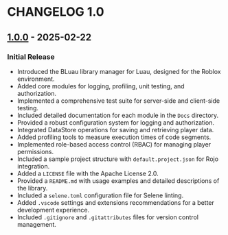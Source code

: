# CHANGELOG 1.0

## [1.0.0]() - 2025-02-22

### Initial Release

- Introduced the BLuau library manager for Luau, designed for the Roblox environment.
- Added core modules for logging, profiling, unit testing, and authorization.
- Implemented a comprehensive test suite for server-side and client-side testing.
- Included detailed documentation for each module in the `Docs` directory.
- Provided a robust configuration system for logging and authorization.
- Integrated DataStore operations for saving and retrieving player data.
- Added profiling tools to measure execution times of code segments.
- Implemented role-based access control (RBAC) for managing player permissions.
- Included a sample project structure with `default.project.json` for Rojo integration.
- Added a `LICENSE` file with the Apache License 2.0.
- Provided a `README.md` with usage examples and detailed descriptions of the library.
- Included a `selene.toml` configuration file for Selene linting.
- Added `.vscode` settings and extensions recommendations for a better development experience.
- Included `.gitignore` and `.gitattributes` files for version control management.

[1.0.0]: https://github.com/blockguard-sf/BLuau/releases/tag/v1.0.0